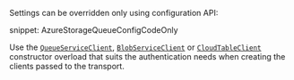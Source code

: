 
Settings can be overridden only using configuration API:

snippet: AzureStorageQueueConfigCodeOnly

Use the [`QueueServiceClient`](https://learn.microsoft.com/en-us/dotnet/api/azure.storage.queues.queueserviceclient.-ctor?view=azure-dotnet), [`BlobServiceClient`](https://learn.microsoft.com/en-us/dotnet/api/azure.storage.blobs.blobserviceclient.-ctor?view=azure-dotnet) or [`CloudTableClient`](https://learn.microsoft.com/en-us/dotnet/api/microsoft.azure.cosmos.table.cloudtableclient?view=azure-dotnet#constructors) constructor overload that suits the authentication needs when creating the clients passed to the transport.